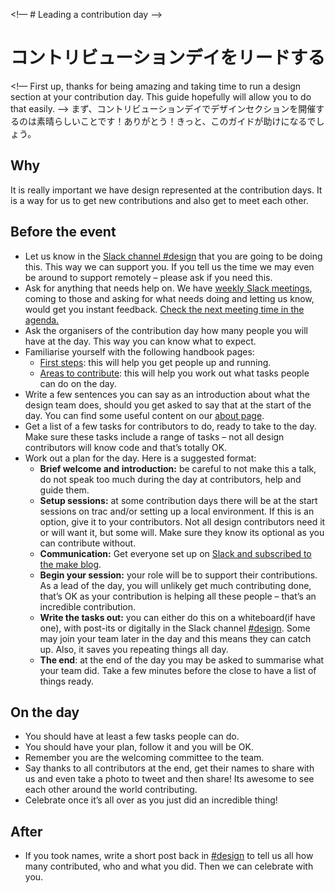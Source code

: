 <!— # Leading a contribution day —>
# コントリビューションデイをリードする


<!— First up, thanks for being amazing and taking time to run a design section at your contribution day. This guide hopefully will allow you to do that easily. —>
まず、コントリビューションデイでデザインセクションを開催するのは素晴らしいことです！ありがとう！きっと、このガイドが助けになるでしょう。

## Why

It is really important we have design represented at the contribution days. It is a way for us to get new contributions and also get to meet each other.

## Before the event

*   Let us know in the [Slack channel #design](https://wordpress.slack.com/messages/C02S78ZAL) that you are going to be doing this. This way we can support you. If you tell us the time we may even be around to support remotely – please ask if you need this.
*   Ask for anything that needs help on. We have [weekly Slack meetings](https://wordpress.slack.com/messages/C02S78ZAL), coming to those and asking for what needs doing and letting us know, would get you instant feedback. [Check the next meeting time in the agenda.](https://make.wordpress.org/meetings/)
*   Ask the organisers of the contribution day how many people you will have at the day. This way you can know what to expect.
*   Familiarise yourself with the following handbook pages:
    *   [First steps](https://make.wordpress.org/design/handbook/get-involved/first-steps/): this will help you get people up and running.
    *   [Areas to contribute](https://make.wordpress.org/design/handbook/get-involved/areas-contribute/): this will help you work out what tasks people can do on the day.
*   Write a few sentences you can say as an introduction about what the design team does, should you get asked to say that at the start of the day. You can find some useful content on our [about page](https://make.wordpress.org/design/handbook/about-the-team/).
*   Get a list of a few tasks for contributors to do, ready to take to the day. Make sure these tasks include a range of tasks – not all design contributors will know code and that’s totally OK.
*   Work out a plan for the day. Here is a suggested format:
    *   **Brief welcome and introduction:** be careful to not make this a talk, do not speak too much during the day at contributors, help and guide them.
    *   **Setup sessions:** at some contribution days there will be at the start sessions on trac and/or setting up a local environment. If this is an option, give it to your contributors. Not all design contributors need it or will want it, but some will. Make sure they know its optional as you can contribute without.
    *   **Communication:** Get everyone set up on [Slack and subscribed to the make blog](https://make.wordpress.org/design/handbook/about-the-team/#communication).
    *   **Begin your session:** your role will be to support their contributions. As a lead of the day, you will unlikely get much contributing done, that’s OK as your contribution is helping all these people – that’s an incredible contribution.
    *   **Write the tasks out:** you can either do this on a whiteboard(if have one), with post-its or digitally in the Slack channel [#design](https://make.wordpress.org/design/tag/design/). Some may join your team later in the day and this means they can catch up. Also, it saves you repeating things all day.
    *   **The end**: at the end of the day you may be asked to summarise what your team did. Take a few minutes before the close to have a list of things ready.

## On the day

*   You should have at least a few tasks people can do.
*   You should have your plan, follow it and you will be OK.
*   Remember you are the welcoming committee to the team.
*   Say thanks to all contributors at the end, get their names to share with us and even take a photo to tweet and then share! Its awesome to see each other around the world contributing.
*   Celebrate once it’s all over as you just did an incredible thing!

## After

*   If you took names, write a short post back in [#design](https://make.wordpress.org/design/tag/design/) to tell us all how many contributed, who and what you did. Then we can celebrate with you.
